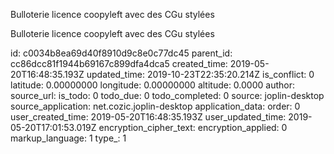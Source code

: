 Bulloterie licence coopyleft avec des CGu stylées

Bulloterie licence coopyleft avec des CGu stylées

id: c0034b8ea69d40f8910d9c8e0c77dc45
parent_id: cc86dcc81f1944b69167c899dfa4dca5
created_time: 2019-05-20T16:48:35.193Z
updated_time: 2019-10-23T22:35:20.214Z
is_conflict: 0
latitude: 0.00000000
longitude: 0.00000000
altitude: 0.0000
author: 
source_url: 
is_todo: 0
todo_due: 0
todo_completed: 0
source: joplin-desktop
source_application: net.cozic.joplin-desktop
application_data: 
order: 0
user_created_time: 2019-05-20T16:48:35.193Z
user_updated_time: 2019-05-20T17:01:53.019Z
encryption_cipher_text: 
encryption_applied: 0
markup_language: 1
type_: 1